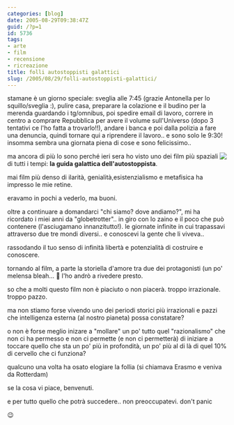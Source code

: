 ```yaml
---
categories: [blog]
date: 2005-08-29T09:38:47Z
guid: /?p=1
id: 5736
tags:
- arte
- film
- recensione
- ricreazione
title: folli autostoppisti galattici
slug: /2005/08/29/folli-autostoppisti-galattici/
---
```


stamane è un giorno speciale: sveglia alle 7:45 (grazie Antonella per lo squillo/sveglia :), pulire casa, preparare la colazione e il budino per la merenda guardando i tg/omnibus, poi spedire email di lavoro, correre in centro a comprare Repubblica per avere il volume sull'Universo (dopo 3 tentativi ce l'ho fatta a trovarlo!!), andare i banca e poi dalla polizia a fare una denuncia, quindi tornare qui a riprendere il lavoro.. e sono solo le 9:30! insomma sembra una giornata piena di cose e sono felicissimo..

<img src="http://stefanocecere.com/wp-content/uploads/sites/3/2007/10/42_piccolo.jpg" align="right" />ma ancora di più lo sono perché ieri sera ho visto uno dei film più spaziali di tutti i tempi: **la guida galattica dell'autostoppista**.
  
mai film più denso di ilarità, genialità,esistenzialismo e metafisica ha impresso le mie retine.

eravamo in pochi a vederlo, ma buoni.

oltre a continuare a domandarci "chi siamo? dove andiamo?", mi ha ricordato i miei anni da "globetrotter".. in giro con lo zaino e il poco che può contenere (l'asciugamano innanzitutto!). le giornate infinite in cui trapassavi attraverso due tre mondi diversi.. e conoscevi la gente che li viveva..
  
rassodando il tuo senso di infinità libertà e potenzialità di costruire e conoscere.

tornando al film, a parte la storiella d'amore tra due dei protagonisti (un po' melensa bleah… 🙂 l'ho andrò a rivedere presto.

so che a molti questo film non è piaciuto o non piacerà. troppo irrazionale. troppo pazzo.

ma non stiamo forse vivendo uno dei periodi storici più irrazionali e pazzi che intelligenza esterna (al nostro pianeta) possa constatare?
  
o non è forse meglio inizare a "mollare" un po' tutto quel "razionalismo" che non ci ha permesso e non ci permette (e non ci permetterà) di iniziare a toccare quello che sta un po' più in profondità, un po' più al di là di quel 10% di cervello che ci funziona?

qualcuno una volta ha osato elogiare la follia (si chiamava Erasmo e veniva da Rotterdam)
  
se la cosa vi piace, benvenuti.
  
e per tutto quello che potrà succedere.. non preoccupatevi. don't panic
  
😉